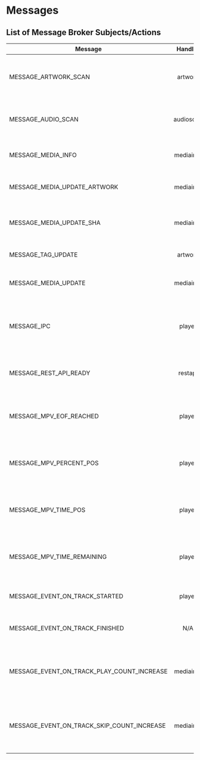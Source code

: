 # Messages

## List of Message Broker Subjects/Actions

| Message | Handler | Sender |Action |
| ------------- |:-------------:| :-------------:| -----|
| MESSAGE_ARTWORK_SCAN| artwork | audioscan  | looks up for artwork and makes a copy to `artwork` directory |
| MESSAGE_AUDIO_SCAN | audioscan | restapi | scans a directory for media new or updated |
| MESSAGE_MEDIA_INFO| mediainfo | audioscan | extracts information from a media file |
| MESSAGE_MEDIA_UPDATE_ARTWORK | mediainfo | artwork | updates artwork for a media in db |
| MESSAGE_MEDIA_UPDATE_SHA | mediainfo | audioscan | updates sha information for a media in db |
| MESSAGE_TAG_UPDATE | artwork | N/A | writes idv2 tags to media file |
| MESSAGE_MEDIA_UPDATE | mediainfo | N/A | writes media information to db |
| MESSAGE_IPC | player | restapi | performs different actions based on the command provided |
| MESSAGE_REST_API_READY | restapi | artwork, audioscan, mediainfo | asks for a ping to know if restapi is up |
| MESSAGE_MPV_EOF_REACHED | player | player | mpv internal event (file has finished playing |
| MESSAGE_MPV_PERCENT_POS | player | player | mpv internal event (player has changed position) |
| MESSAGE_MPV_TIME_POS | player | player | mpv internal event (player has changed position) |
| MESSAGE_MPV_TIME_REMAINING | player | player | mpv internal event (player has changed position) |
| MESSAGE_EVENT_ON_TRACK_STARTED | player | N/A | mpv event when track starts playing |
| MESSAGE_EVENT_ON_TRACK_FINISHED | N/A | N/A | mpv event when track ends playing |
| MESSAGE_EVENT_ON_TRACK_PLAY_COUNT_INCREASE | mediainfo | player | triggered when player determines the song has been played  
| MESSAGE_EVENT_ON_TRACK_SKIP_COUNT_INCREASE | mediainfo | player | triggered when player determines the song has been skipped